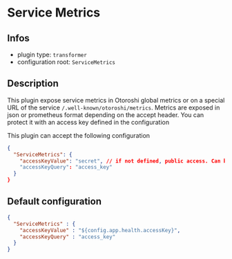 
# Service Metrics

## Infos

* plugin type: `transformer`
* configuration root: `ServiceMetrics`

## Description

This plugin expose service metrics in Otoroshi global metrics or on a special URL of the service `/.well-known/otoroshi/metrics`.
Metrics are exposed in json or prometheus format depending on the accept header. You can protect it with an access key defined in the configuration

This plugin can accept the following configuration

```json
{
  "ServiceMetrics": {
    "accessKeyValue": "secret", // if not defined, public access. Can be ${config.app.health.accessKey}
    "accessKeyQuery": "access_key"
  }
}
```



## Default configuration

```json
{
  "ServiceMetrics" : {
    "accessKeyValue" : "${config.app.health.accessKey}",
    "accessKeyQuery" : "access_key"
  }
}
```




